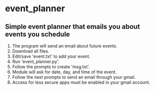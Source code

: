 # event_planner
Simple event planner that emails you about events you schedule
---------------------------------
1) The program will send an email about future events.
2) Download all files.
3) Edit/save 'event.txt' to add your event.
4) Run 'event_planner.py'.
5) Follow the prompts to create 'msg.txt'.
6) Module will ask for date, day, and time of the event.
7) Follow the next prompts to send an email through your gmail.
8) Access for less secure apps must be enabled in your gmail account.
